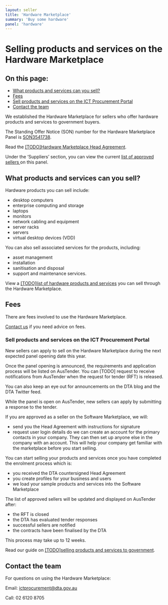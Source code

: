 ```yaml
---
layout: seller
title: 'Hardware Marketplace'
summary: 'Buy some hardware'
panel: 'hardware'
---
```


# Selling products and services on the Hardware Marketplace

<nav class="au-inpage-nav-links" aria-label="in page navigation">
  <h2 class="au-inpage-nav-links__heading">On this page:</h2>
  <ul class="au-link-list">
    <li><a href="#what-can-you-sell">What products and services can you sell?</a></li>
    <li><a href="#fees">Fees</a></li>
    <li><a href="#sell-products-and-services-on-the-ict-procurement-portal">Sell products and services on the ICT Procurement Portal</a></li>
    <li><a href="#contact-the-team">Contact the team</a></li>
  </ul>
</nav>

We established the Hardware Marketplace for sellers who offer hardware products and services to government buyers.

The Standing Offer Notice (SON) number for the Hardware Marketplace Panel is <a href="https://www.tenders.gov.au/Son/Show/61f30dd8-c7e2-ec94-2a86-c3adf5775795" target="_blank" rel="external noreferrer">SON3541738</a>.

Read the [[TODO]Hardware Marketplace Head Agreement](#).

Under the ‘Suppliers’ section, you can view the current <a href="https://www.tenders.gov.au/Son/Show/61f30dd8-c7e2-ec94-2a86-c3adf5775795" target="_blank" rel="external noreferrer">list of approved sellers </a>on this panel.

## <span name="what-can-you-sell">What products and services can you sell?</span>

Hardware products you can sell include:

- desktop computers
- enterprise computing and storage
- laptops
- monitors
- network cabling and equipment
- server racks
- servers
- virtual desktop devices (VDD)

You can also sell associated services for the products, including:

- asset management
- installation
- sanitisation and disposal
- support and maintenance services.

View a [[TODO]list of hardware products and services](#) you can sell through the Hardware Marketplace.

## <span name="fees">Fees</span>

There are fees involved to use the Hardware Marketplace.

[Contact us](#contact-the-team) if you need advice on fees.

### <span name="sell-products-and-services-on-the-ict-procurement-portal">Sell products and services on the ICT Procurement Portal</span>

New sellers can apply to sell on the Hardware Marketplace during the next expected panel opening date this year.

Once the panel opening is announced, the requirements and application process will be listed on AusTender. You can [TODO] request to receive notifications from AusTender when the request for tender (RFT) is released.

You can also keep an eye out for announcements on the DTA blog and the DTA Twitter feed.

While the panel is open on AusTender, new sellers can apply by submitting a response to the tender.

If you are approved as a seller on the Software Marketplace, we will:

- send you the Head Agreement with instructions for signature
- request user login details do we can create an account for the primary contacts in your company. They can then set up anyone else in the company with an account. This will help your company get familiar with the marketplace before you start selling.

You can start selling your products and services once you have completed the enrolment process which is:

- you received the DTA countersigned Head Agreement
- you create profiles for your business and users
- we load your sample products and services into the Software Marketplace

The list of approved sellers will be updated and displayed on AusTender after:

- the RFT is closed
- the DTA has evaluated tender responses
- successful sellers are notified
- the contracts have been finalised by the DTA

This process may take up to 12 weeks.

Read our guide on [[TODO]selling products and services to government](#).

## <span name="contact-the-team">Contact the team</span>

For questions on using the Hardware Marketplace:

Email: [ictprocurement@dta.gov.au](mailto:ictprocurement@dta.gov.au)

Call: 02 6120 8705
